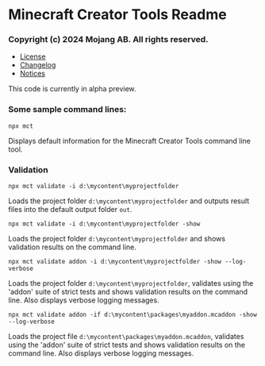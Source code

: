 # Minecraft Creator Tools Readme

### Copyright (c) 2024 Mojang AB. All rights reserved.

- [License](LICENSE.md)
- [Changelog](CHANGELOG.md)
- [Notices](NOTICE.md)

This code is currently in alpha preview.

### Some sample command lines:

`npx mct`

Displays default information for the Minecraft Creator Tools command line tool.

### Validation

`npx mct validate -i d:\mycontent\myprojectfolder`

Loads the project folder `d:\mycontent\myprojectfolder` and outputs result files into the default output folder `out`.

`npx mct validate -i d:\mycontent\myprojectfolder -show`

Loads the project folder `d:\mycontent\myprojectfolder` and shows validation results on the command line.

`npx mct validate addon -i d:\mycontent\myprojectfolder -show --log-verbose`

Loads the project folder `d:\mycontent\myprojectfolder`, validates using the 'addon' suite of strict tests and shows validation results on the command line. Also displays verbose logging messages.

`npx mct validate addon -if d:\mycontent\packages\myaddon.mcaddon -show --log-verbose`

Loads the project file `d:\mycontent\packages\myaddon.mcaddon`, validates using the 'addon' suite of strict tests and shows validation results on the command line. Also displays verbose logging messages.
